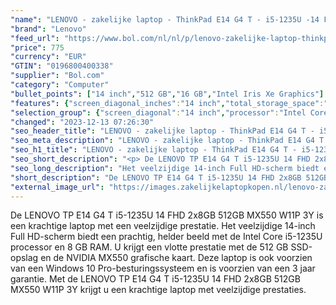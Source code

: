 ```yaml
---
"name": "LENOVO - zakelijke laptop - ThinkPad E14 G4 T - i5-1235U -14 FHD - 2x8GB - 512GB - MX550 - W11P"
"brand": "Lenovo"
"feed_url": "https://www.bol.com/nl/nl/p/lenovo-zakelijke-laptop-thinkpad-e14-g4-t-i5-1235u-14-fhd-2x8gb-512gb-mx550-w11p/9300000164728927"
"price": 775
"currency": "EUR"
"GTIN": "0196800400338"
"supplier": "Bol.com"
"category": "Computer"
"bullet_points": ["14 inch","512 GB","16 GB","Intel Iris Xe Graphics"]
"features": {"screen_diagonal_inches":"14 inch","total_storage_space":"512 GB","memory_size":"16 GB","graphics_card":"Intel Iris Xe Graphics"}
"selection_group": {"screen_diagonal":"14 inch","processor":"Intel Core i5","changed_price_past_3_days":false,"product_family":"Thinkpad"}
"changed": "2023-12-13 07:26:30"
"seo_header_title": "LENOVO - zakelijke laptop - ThinkPad E14 G4 T - i5-1235U -14 FHD - 2x8GB - 512GB - MX550 - W11P"
"seo_meta_description": "LENOVO - zakelijke laptop - ThinkPad E14 G4 T - i5-1235U -14 FHD - 2x8GB - 512GB - MX550 - W11P"
"seo_h1_title": "LENOVO - zakelijke laptop - ThinkPad E14 G4 T - i5-1235U -14 FHD - 2x8GB - 512GB - MX550 - W11P"
"seo_short_description": "<p> De LENOVO TP E14 G4 T i5-1235U 14 FHD 2x8GB 512GB MX550 W11P 3Y is een krachtige laptop met een veelzijdige prestatie."
"seo_long_description": "Het veelzijdige 14-inch Full HD-scherm biedt een prachtig, helder beeld met de Intel Core i5-1235U processor en 8 GB RAM. U krijgt een vlotte prestatie met de 512 GB SSD-opslag en de NVIDIA MX550 grafische kaart. Deze laptop is ook voorzien van een Windows 10 Pro-besturingssysteem en is voorzien van een 3 jaar garantie. Met de LENOVO TP E14 G4 T i5-1235U 14 FHD 2x8GB 512GB MX550 W11P 3Y krijgt u een krachtige laptop met veelzijdige prestaties. </p>"
"short_description": "De LENOVO TP E14 G4 T i5-1235U 14 FHD 2x8GB 512GB MX550 W11P 3Y is een krachtige laptop met een veelzijdige prestatie. Het veelzijdige 14-inch Full HD-scherm biedt een prachtig, helder beeld met de Intel Core i5-1235U processor en 8 GB RAM. U krijgt een vlotte prestatie met de 512 GB SSD-opslag en de NVIDIA MX550 grafische kaart. Deze laptop is ook voorzien van een Windows 10 Pro-besturingssysteem en is voorzien van een 3 jaar garantie. Met de LENOVO TP E14 G4 T i5-1235U 14 FHD 2x8GB 512GB MX550 W11P 3Y krijgt u een krachtige laptop met veelzijdige prestaties."
"external_image_url": "https://images.zakelijkelaptopkopen.nl/lenovo-zakelijke-laptop-thinkpad-e14-g4-t-i5-1235u-14-fhd-2x8gb-512gb-mx550-w11p.webp"
---
```


<p> De LENOVO TP E14 G4 T i5-1235U 14 FHD 2x8GB 512GB MX550 W11P 3Y is een krachtige laptop met een veelzijdige prestatie. Het veelzijdige 14-inch Full HD-scherm biedt een prachtig, helder beeld met de Intel Core i5-1235U processor en 8 GB RAM. U krijgt een vlotte prestatie met de 512 GB SSD-opslag en de NVIDIA MX550 grafische kaart. Deze laptop is ook voorzien van een Windows 10 Pro-besturingssysteem en is voorzien van een 3 jaar garantie. Met de LENOVO TP E14 G4 T i5-1235U 14 FHD 2x8GB 512GB MX550 W11P 3Y krijgt u een krachtige laptop met veelzijdige prestaties. </p>